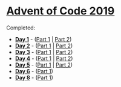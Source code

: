 # [Advent of Code 2019](https://adventofcode.com/2019)

Completed:

- [**Day 1**](https://adventofcode.com/2019/day/1) - ([Part 1](day-01/part_one.py) | [Part 2](day-01/part_two.py))
- [**Day 2**](https://adventofcode.com/2019/day/2) - ([Part 1](day-02/part_one.py) | [Part 2](day-02/part_two.py))
- [**Day 3**](https://adventofcode.com/2019/day/3) - ([Part 1](day-03/part_one.py) | [Part 2](day-03/part_two.py))
- [**Day 4**](https://adventofcode.com/2019/day/4) - ([Part 1](day-04/part_one.py) | [Part 2](day-04/part_two.py))
- [**Day 5**](https://adventofcode.com/2019/day/5) - ([Part 1](day-05/part_one.py) | [Part 2](day-05/part_two.py))
- [**Day 6**](https://adventofcode.com/2019/day/6) - ([Part 1](day-06/part_one.py))
- [**Day 8**](https://adventofcode.com/2019/day/8) - ([Part 1](day-08/part_one.py))
